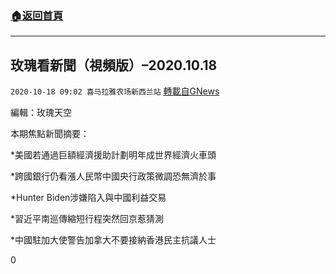 ###  [:house:返回首頁](https://github.com/ourhimalayas/txt)
---

## 玫瑰看新聞（視頻版）&#8211;2020.10.18
`2020-10-18 09:02 喜马拉雅农场新西兰站` [轉載自GNews](https://gnews.org/zh-hant/431996/)

編輯：玫瑰天空



本期焦點新聞摘要：

\*美國若通過巨額經濟援助計劃明年成世界經濟火車頭

\*跨國銀行仍看漲人民幣中國央行政策微調恐無濟於事

\*Hunter Biden涉嫌陷入與中國利益交易

\*習近平南巡傳縮短行程突然回京惹猜測

\*中國駐加大使警告加拿大不要接納香港民主抗議人士



0
